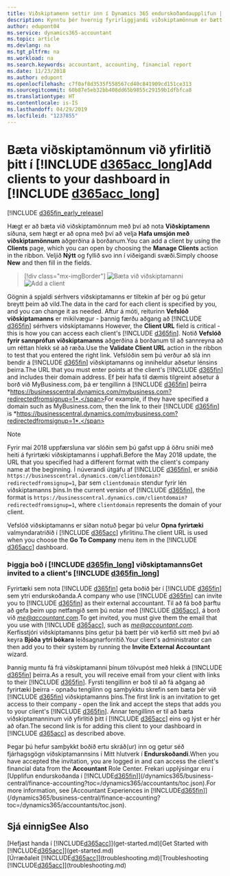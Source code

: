 ```yaml
---
title: Viðskiptamenn settir inn í Dynamics 365 endurskoðandaupplifun | Microsoft Docs
description: Kynntu þér hvernig fyrirliggjandi viðskiptamönnum er bætt við Accountant Hub fyrir Dynamics 365.
author: edupont04
ms.service: dynamics365-accountant
ms.topic: article
ms.devlang: na
ms.tgt_pltfrm: na
ms.workload: na
ms.search.keywords: accountant, accounting, financial report
ms.date: 11/23/2018
ms.author: edupont
ms.openlocfilehash: c7f0af8d3535f558567cd40c841909cd151ce313
ms.sourcegitcommit: 60b87e5eb32bb408dd65b9855c29159b1dfbfca8
ms.translationtype: HT
ms.contentlocale: is-IS
ms.lasthandoff: 04/29/2019
ms.locfileid: "1237855"
---
```

# <a name="add-clients-to-your-dashboard-in-include-d365acclongincludesd365acclongmdmd"></a><span data-ttu-id="e7512-103">Bæta viðskiptamönnum við yfirlitið þitt í [!INCLUDE [d365acc_long](includes/d365acc_long_md.md)]</span><span class="sxs-lookup"><span data-stu-id="e7512-103">Add clients to your dashboard in [!INCLUDE [d365acc_long](includes/d365acc_long_md.md)]</span></span>
[!INCLUDE [d365fin_early_release](includes/d365fin_early_release.md.md)]

<span data-ttu-id="e7512-104">Hægt er að bæta við viðskiptamönnum með því að nota **Viðskiptamenn** síðuna, sem hægt er að opna með því að velja **Hafa umsjón með viðskiptamönnum** aðgerðina á borðanum.</span><span class="sxs-lookup"><span data-stu-id="e7512-104">You can add a client by using the **Clients** page, which you can open by choosing the **Manage Clients** action in the ribbon.</span></span> <span data-ttu-id="e7512-105">Veljið **Nýtt** og fyllið svo inn í viðeigandi svæði.</span><span class="sxs-lookup"><span data-stu-id="e7512-105">Simply choose **New** and then fill in the fields.</span></span>  

> [!div class="mx-imgBorder"]
> <span data-ttu-id="e7512-106">![Bæta við viðskiptamanni](./media/accountant-add-client/manage-client.png)</span><span class="sxs-lookup"><span data-stu-id="e7512-106">![Add a client](./media/accountant-add-client/manage-client.png)</span></span>

<span data-ttu-id="e7512-107">Gögnin á spjaldi sérhvers viðskiptamanns er tiltekin af þér og þú getur breytt þeim að vild.</span><span class="sxs-lookup"><span data-stu-id="e7512-107">The data in the card for each client is specified by you, and you can change it as needed.</span></span> <span data-ttu-id="e7512-108">Aftur á móti, reiturinn **Vefslóð viðskiptamanns** er mikilvægur - þannig færðu aðgang að [!INCLUDE [d365fin](includes/d365fin_md.md)] sérhvers viðskiptamanns </span><span class="sxs-lookup"><span data-stu-id="e7512-108">However, the **Client URL** field is critical - this is how you can access each client's [!INCLUDE [d365fin](includes/d365fin_md.md)].</span></span> <span data-ttu-id="e7512-109">Notið **Vefslóð fyrir sannprófun viðskiptamanns** aðgerðina á borðanum til að sannreyna að um réttan hlekk sé að ræða.</span><span class="sxs-lookup"><span data-stu-id="e7512-109">Use the **Validate Client URL** action in the ribbon to test that you entered the right link.</span></span> <span data-ttu-id="e7512-110">Vefslóðin sem þú verður að slá inn bendir á [!INCLUDE [d365fin](includes/d365fin_md.md)] viðskiptamanns og inniheldur aðsetur lénsins þeirra.</span><span class="sxs-lookup"><span data-stu-id="e7512-110">The URL that you must enter points at the client's [!INCLUDE [d365fin](includes/d365fin_md.md)] and includes their domain address.</span></span> <span data-ttu-id="e7512-111">Ef þeir hafa til dæmis tilgreint aðsetur á borð við MyBusiness.com, þá er tengillinn á [!INCLUDE [d365fin](includes/d365fin_md.md)] þeirra *https://businesscentral.dynamics.com/mybusiness.com?redirectedfromsignup=1*.</span><span class="sxs-lookup"><span data-stu-id="e7512-111">For example, if they have specified a domain such as MyBusiness.com, then the link to their [!INCLUDE [d365fin](includes/d365fin_md.md)] is *https://businesscentral.dynamics.com/mybusiness.com?redirectedfromsignup=1*.</span></span>  

> [!NOTE]
>  <span data-ttu-id="e7512-112">Fyrir maí 2018 uppfærsluna var slóðin sem þú gafst upp á öðru sniði með heiti á fyrirtæki viðskiptamanns í upphafi.</span><span class="sxs-lookup"><span data-stu-id="e7512-112">Before the May 2018 update, the URL that you specified had a different format with the client's company name at the beginning.</span></span> <span data-ttu-id="e7512-113">Í núverandi útgáfu af [!INCLUDE [d365fin](includes/d365fin_md.md)], er sniðið ```https://businesscentral.dynamics.com/clientdomain?redirectedfromsignup=1```, þar sem ```clientdomain``` stendur fyrir lén viðskiptamanns þíns.</span><span class="sxs-lookup"><span data-stu-id="e7512-113">In the current version of [!INCLUDE [d365fin](includes/d365fin_md.md)], the format is ```https://businesscentral.dynamics.com/clientdomain?redirectedfromsignup=1```, where ```clientdomain``` represents the domain of your client.</span></span>  

<span data-ttu-id="e7512-114">Vefslóð viðskiptamanns er síðan notuð þegar þú velur **Opna fyrirtæki** valmyndaratriðið í [!INCLUDE [d365acc](includes/d365acc_md.md)] yfirlitinu.</span><span class="sxs-lookup"><span data-stu-id="e7512-114">The client URL is used when you choose the **Go To Company** menu item in the [!INCLUDE [d365acc](includes/d365acc_md.md)] dashboard.</span></span>  

### <a name="get-invited-to-a-clients-include-d365finlongincludesd365finlongmdmd"></a><span data-ttu-id="e7512-115">Þiggja boð í [!INCLUDE [d365fin_long](includes/d365fin_long_md.md)] viðskiptamanns</span><span class="sxs-lookup"><span data-stu-id="e7512-115">Get invited to a client's [!INCLUDE [d365fin_long](includes/d365fin_long_md.md)]</span></span>
<span data-ttu-id="e7512-116">Fyrirtæki sem nota [!INCLUDE [d365fin](includes/d365fin_md.md)] geta boðið þér í [!INCLUDE [d365fin](includes/d365fin_md.md)] sem ytri endurskoðanda.</span><span class="sxs-lookup"><span data-stu-id="e7512-116">A company who use [!INCLUDE [d365fin](includes/d365fin_md.md)] can invite you to [!INCLUDE [d365fin](includes/d365fin_md.md)] as their external accountant.</span></span> <span data-ttu-id="e7512-117">Til að fá boð þarftu að gefa þeim upp netfangið sem þú notar með [!INCLUDE [d365acc](includes/d365acc_md.md)], á borð við <em>me@accountant.com</em>.</span><span class="sxs-lookup"><span data-stu-id="e7512-117">To get invited, you must give them the email that you use with [!INCLUDE [d365acc](includes/d365acc_md.md)], such as <em>me@accountant.com</em>.</span></span> <span data-ttu-id="e7512-118">Kerfisstjóri viðskiptamanns þíns getur þá bætt þér við kerfið sitt með því að keyra **Bjóða ytri bókara** leiðsagnarforritið.</span><span class="sxs-lookup"><span data-stu-id="e7512-118">Your client's administrator can then add you to their system by running the **Invite External Accountant** wizard.</span></span>  

<span data-ttu-id="e7512-119">Þannig muntu fá frá viðskiptamanni þínum tölvupóst með hlekk á [!INCLUDE [d365fin](includes/d365fin_md.md)] þeirra.</span><span class="sxs-lookup"><span data-stu-id="e7512-119">As a result, you will receive email from your client with links to their [!INCLUDE [d365fin](includes/d365fin_md.md)].</span></span> <span data-ttu-id="e7512-120">Fyrsti tengillinn er boð til að fá aðgang að fyrirtæki þeirra - opnaðu tengilinn og samþykktu skrefin sem bæta þér við [!INCLUDE [d365fin](includes/d365fin_md.md)] viðskiptamanns þíns.</span><span class="sxs-lookup"><span data-stu-id="e7512-120">The first link is an invitation to get access to their company - open the link and accept the steps that adds you to your client's [!INCLUDE [d365fin](includes/d365fin_md.md)].</span></span> <span data-ttu-id="e7512-121">Annar tengillinn er til að bæta viðskiptamanninum við yfirlitið þitt í [!INCLUDE [d365acc](includes/d365acc_md.md)] eins og lýst er hér að ofan.</span><span class="sxs-lookup"><span data-stu-id="e7512-121">The second link is for adding this client to your dashboard in [!INCLUDE [d365acc](includes/d365acc_md.md)] as described above.</span></span>  

<span data-ttu-id="e7512-122">Þegar þú hefur samþykkt boðið ertu skráð(ur) inn og getur séð fjárhagsgögn viðskiptamannsins í Mitt hlutverk í **Endurskoðandi**.</span><span class="sxs-lookup"><span data-stu-id="e7512-122">When you have accepted the invitation, you are logged in and can access the client's financial data from the **Accountant** Role Center.</span></span> <span data-ttu-id="e7512-123">Frekari upplýsingar eru í [Upplifun endurskoðanda í [!INCLUDE[d365fin](includes/d365fin_md.md)]](/dynamics365/business-central/finance-accounting?toc=/dynamics365/accountants/toc.json).</span><span class="sxs-lookup"><span data-stu-id="e7512-123">For more information, see [Accountant Experiences in [!INCLUDE[d365fin](includes/d365fin_md.md)]](/dynamics365/business-central/finance-accounting?toc=/dynamics365/accountants/toc.json).</span></span>  

## <a name="see-also"></a><span data-ttu-id="e7512-124">Sjá einnig</span><span class="sxs-lookup"><span data-stu-id="e7512-124">See Also</span></span>
<span data-ttu-id="e7512-125">[Hefjast handa í [!INCLUDE[d365acc](includes/d365acc_md.md)]](get-started.md)</span><span class="sxs-lookup"><span data-stu-id="e7512-125">[Get Started with [!INCLUDE[d365acc](includes/d365acc_md.md)]](get-started.md)</span></span>  
<span data-ttu-id="e7512-126">[Úrræðaleit [!INCLUDE[d365acc](includes/d365acc_md.md)]](troubleshooting.md)</span><span class="sxs-lookup"><span data-stu-id="e7512-126">[Troubleshooting [!INCLUDE[d365acc](includes/d365acc_md.md)]](troubleshooting.md)</span></span>  
